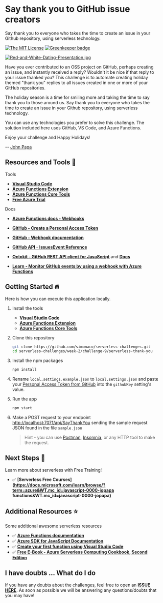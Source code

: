 # Say thank you to GitHub issue creators

Say thank you to everyone who takes the time to create an issue in your Github repository, using serverless technology.

[![The MIT License](https://img.shields.io/badge/license-MIT-orange.svg?color=blue&style=flat-square)](http://opensource.org/licenses/MIT)
[![Greenkeeper badge](https://badges.greenkeeper.io/johnpapa/serverless-thank-you.svg)](https://greenkeeper.io/)

[![Red-and-White-Dating-Presentation.jpg](https://i.postimg.cc/hvgMrn9F/Red-and-White-Dating-Presentation.jpg)](https://postimg.cc/5Y7w4Z7p)

Have you ever contributed to an OSS project on GitHub, perhaps creating an issue, and instantly received a reply? Wouldn't it be nice if that reply to your issue thanked you? This challenge is to automate creating holiday themed "thank you" replies to all issues created in one or more of your GitHub repositories.

The holiday season is a time for smiling more and taking the time to say thank you to those around us. Say thank you to everyone who takes the time to create an issue in your Github repository, using serverless technology.

You can use any technologies you prefer to solve this challenge. The solution included here uses GitHub, VS Code, and Azure Functions.

Enjoy your challenge and Happy Holidays!

-- [John Papa](https://twitter.com/john_papa)

## Resources and Tools 🚀

Tools

- **[Visual Studio Code](https://code.visualstudio.com/?WT.mc_id=javascript-0000-jopapa)**
- **[Azure Functions Extension](https://marketplace.visualstudio.com/items?itemName=ms-azuretools.vscode-azurefunctions&WT.mc_id=javascript-0000-jopapa)**
- **[Azure Functions Core Tools](https://docs.microsoft.com/azure/azure-functions/functions-run-local?WT.mc_id=javascript-0000-jopapa)**
- **[Free Azure Trial](https://azure.microsoft.com/free?WT.mc_id=javascript-0000-jopapa)**

Docs

- **[Azure Functions docs - Webhooks](https://docs.microsoft.com/azure/azure-functions/functions-bindings-http-webhook?tabs=csharp&WT.mc_id=javascript-0000-jopapa#webhooks&WT.mc_id=25daysofserverless-github-jopapa)**

- **[GitHub - Create a Personal Access Token](https://help.github.com/en/github/authenticating-to-github/creating-a-personal-access-token-for-the-command-line?WT.mc_id=25daysofserverless-github-jopapa)**
- **[GitHub - Webhook documentation](https://developer.github.com/webhooks?WT.mc_id=25daysofserverless-github-jopapa)**
- **[GitHub API - IssuesEvent Reference](https://developer.github.com/v3/activity/events/types/#issuesevent?WT.mc_id=25daysofserverless-github-jopapa)**
- **[Octokit - GitHub REST API client for JavaScript](https://github.com/octokit/rest.js)** and **[Docs](https://octokit.github.io/rest.js/)**
- **[Learn - Monitor GitHub events by using a webhook with Azure Functions](https://docs.microsoft.com/learn/modules/monitor-github-events-with-a-function-triggered-by-a-webhook?WT.mc_id=javascript-0000-jopapa)**

## Getting Started 🔥

Here is how you can execute this application locally.

1. Install the tools

   - **[Visual Studio Code](https://code.visualstudio.com/?WT.mc_id=javascript-0000-jopapa)**
   - **[Azure Functions Extension](https://marketplace.visualstudio.com/items?itemName=ms-azuretools.vscode-azurefunctions&WT.mc_id=javascript-0000-jopapa)**
   - **[Azure Functions Core Tools](https://docs.microsoft.com/azure/azure-functions/functions-run-local?WT.mc_id=javascript-0000-jopapa)**

2. Clone this repository

   ```bash
   git clone https://github.com/simonaco/serverless-challenges.git
   cd serverless-challenges/week-2/challenge-9/serverless-thank-you
   ```

3. Install the npm packages

   ```bash
   npm install
   ```

4. Rename `local.settings.example.json` to `local.settings.json` and paste your [Personal Access Token from GitHub](https://help.github.com/en/github/authenticating-to-github/creating-a-personal-access-token-for-the-command-line?WT.mc_id=25daysofserverless-github-jopapa) into the `githubKey` setting's value.

5. Run the app

   ```bash
   npm start
   ```

6. Make a POST request to your endpoint <http://localhost:7071/api/SayThankYou> sending the sample request JSON found in the file `sample.json`

   > Hint - you can use [Postman](https://www.getpostman.com/), [Insomnia](https://insomnia.rest/), or any HTTP tool to make the request.

## Next Steps 🏃

Learn more about serverless with Free Training!

- ✅ **[Serverless Free Courses](https://docs.microsoft.com/learn/browse/?term=azure&WT.mc_id=javascript-0000-jopapa functions&WT.mc_id=javascript-0000-jopapa)**

## Additional Resources ⭐️

Some additional awesome serverless resources

- ✅ **[Azure Functions documentation](https://docs.microsoft.com/azure/azure-functions/?WT.mc_id=javascript-0000-jopapa)**
- ✅ **[Azure SDK for JavaScript Documentation](https://docs.microsoft.com/azure/javascript/?WT.mc_id=javascript-0000-jopapa)**
- ✅ **[Create your first function using Visual Studio Code](https://docs.microsoft.com/azure/azure-functions/functions-create-first-function-vs-code?WT.mc_id=javascript-0000-jopapa)**
- ✅ **[Free E-Book - Azure Serverless Computing Cookbook, Second Edition](https://azure.microsoft.com/resources/azure-serverless-computing-cookbook/?WT.mc_id=javascript-0000-jopapa)**

## I have doubts ... What do I do

If you have any doubts about the challenges, feel free to open an **[ISSUE HERE](https://github.com/simonaco/serverless-challenges/issues)**. As soon as possible we will be answering any questions/doubts that you may have!
